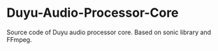 # Duyu-Audio-Processor-Core
Source code of Duyu audio processor core. Based on sonic library and FFmpeg.
